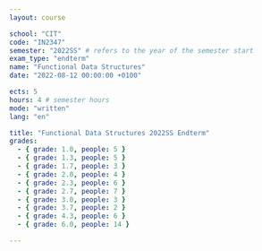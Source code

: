 ```yaml
---
layout: course

school: "CIT"
code: "IN2347"
semester: "2022SS" # refers to the year of the semester start
exam_type: "endterm"
name: "Functional Data Structures"
date: "2022-08-12 00:00:00 +0100"

ects: 5
hours: 4 # semester hours
mode: "written"
lang: "en"

title: "Functional Data Structures 2022SS Endterm"
grades:
  - { grade: 1.0, people: 5 }
  - { grade: 1.3, people: 5 }
  - { grade: 1.7, people: 3 }
  - { grade: 2.0, people: 4 }
  - { grade: 2.3, people: 6 }
  - { grade: 2.7, people: 7 }
  - { grade: 3.0, people: 3 }
  - { grade: 3.7, people: 2 }
  - { grade: 4.3, people: 6 }
  - { grade: 6.0, people: 14 }

---
```



